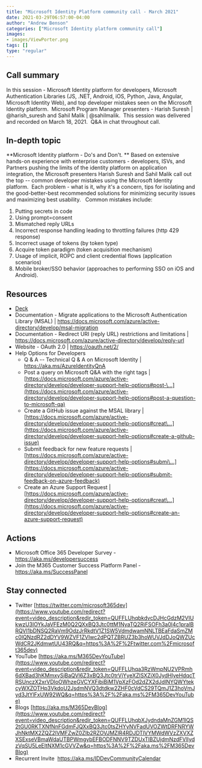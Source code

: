 ```yaml
---
title: "Microsoft Identity Platform community call - March 2021"
date: 2021-03-29T06:57:00-04:00
author: "Andrew Benson"
categories: ["Microsoft Identity platform community call"]
images:
- images/ViewPorter.png
tags: []
type: "regular"
---
```


## Call summary

In this session - Microsoft Identity platform for developers, Microsoft
Authentication Libraries (JS, .NET, Android, iOS, Python, Java, Angular,
Microsoft Identity Web), and top developer mistakes seen on the
Microsoft Identity platform.  Microsoft Program Manager presenters -
Harish Suresh | @harish_suresh and Sahil Malik | @sahilmalik.  This
session was delivered and recorded on March 18, 2021.  Q&A in chat
throughout call. 
 
## In-depth topic

**Microsoft Identity platform - Do's and Don't. ** Based on extensive
hands-on experience with enterprise customers - developers, ISVs, and
Partners pushing the limits of the identity platform on application
integration, the Microsoft presenters Harish Suresh and Sahil Malik call
out the top -- common developer mistakes using the Microsoft Identity
platform.  Each problem - what is it, why it's a concern, tips for
isolating and the good-better-best recommended solutions for minimizing
security issues and maximizing best usability.   Common mistakes
include: 

1.  Putting secrets in code
2.  Using prompt=consent
3.  Mismatched reply URLs
4.  Incorrect response handling leading to throttling failures (http 429
    response)
5.  Incorrect usage of tokens (by token type)
6.  Acquire token paradigm (token acquisition mechanism)
7.  Usage of implicit, ROPC and client credential flows (application
    scenarios)
8.  Mobile broker/SSO behavior (approaches to performing SSO on iOS and
    Android). 


## Resources

-   [Deck](https://www.slideshare.net/OfficeDev/microsoft-identity-platform-dos-and-dont)
-   Documentation - Migrate applications to the Microsoft Authentication
    Library (MSAL) |
    <https://docs.microsoft.com/azure/active-directory/develop/msal-migration>
-   Documentation - Redirect URI (reply URL) restrictions and
    limitations |
    <https://docs.microsoft.com/azure/active-directory/develop/reply-url>
-   Website - OAuth 2.0 | <https://oauth.net/2/>
-   Help Options for Developers
    -   Q & A -- Technical Q & A on Microsoft Identity |
        <https://aka.ms/AzureIdentityQnA>
    -   Post a query on Microsoft Q&A with the right tags |
        [https://docs.microsoft.com/azure/active-directory/develop/developer-support-help-options#post-\...](https://docs.microsoft.com/azure/active-directory/develop/developer-support-help-options#post-a-question-to-microsoft-qa)
    -   Create a GitHub issue against the MSAL library |
        [https://docs.microsoft.com/azure/active-directory/develop/developer-support-help-options#creat\...](https://docs.microsoft.com/azure/active-directory/develop/developer-support-help-options#create-a-github-issue)
    -   Submit feedback for new feature requests |
        [https://docs.microsoft.com/azure/active-directory/develop/developer-support-help-options#submi\...](https://docs.microsoft.com/azure/active-directory/develop/developer-support-help-options#submit-feedback-on-azure-feedback)
    -   Create an Azure Support Request |
        [https://docs.microsoft.com/azure/active-directory/develop/developer-support-help-options#creat\...](https://docs.microsoft.com/azure/active-directory/develop/developer-support-help-options#create-an-azure-support-request)


## Actions

-   Microsoft Office 365 Developer Survey -
    <https://aka.ms/developersuccess> 
-   Join the M365 Customer Success Platform Panel -
    <https://aka.ms/SuccessPanel>


## Stay connected

-   Twitter
    [https://twitter.com/microsoft365dev](https://www.youtube.com/redirect?event=video_description&redir_token=QUFFLUhqbkdvcDJHcGdzM2VIUkwzU3lOYkJaVFEzM0Q2QXxBQ3Jtc0ttM1NyaTQ2RjFSOFh3a0l4c1pralBRQVI1bDNSQ2RaVm9OdzJrRkdtV1Z1SW5VdmdwamNNLTBEaFdaSmZMc0lQNzdRZ2dDYV9WZVF1ZVIwc2dPQTZBRUZ3b3hoWUVJdDJoQWZUcWdCR2JKdmwtUU43RQ&q=https%3A%2F%2Ftwitter.com%2Fmicrosoft365dev)​
-   YouTube
    [https://aka.ms/M365DevYouTube](https://www.youtube.com/redirect?event=video_description&redir_token=QUFFLUhqa3RzWmpNU2VPRmh6dXBad3hKMmxySjBaQVl6Z3xBQ3Jtc0trVjYyeXZlSXZiX0JydHlyeHdqcTRSUnczX2xrVDloOWhzeGVCYXFibjBiM1VpXzFOd2dZX2dJdlNYQWYtekcyWXZOTHp3VkdoU2JsdmNVQ3dtdkw2ZHF0cVdCS29TQmJ1Z3hoVmJyd3JtYlFxUW92WQ&q=https%3A%2F%2Faka.ms%2FM365DevYouTube)​
-   Blogs
    [https://aka.ms/M365DevBlog](https://www.youtube.com/redirect?event=video_description&redir_token=QUFFLUhqbXJydndaMnZGM1lQS2tGU0RKTXNfNnFGdmFJQXxBQ3Jtc0tsZHYyNVFadUVOZWtDRFNRYWJhNktMX2ZQZ2lVMFZwZ0ZIb2RZOVJMZlR4RDJDTlVYMWdWVzZXVXZXSExseVBmaWdaUTBPWmgybEFBODFNNV9TZDUxTlBZUjdmNzdFVlIydzVqSU5LeEltNXM1cGVVZw&q=https%3A%2F%2Faka.ms%2FM365DevBlog)
-   Recurrent Invite  <https://aka.ms/IDDevCommunityCalendar>  

 
